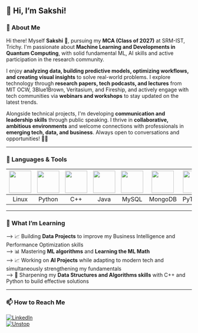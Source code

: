## 🐰 Hi, I’m Sakshi!

### 👧 About Me
Hi there! Myself **Sakshi** 🌟, pursuing my **MCA (Class of 2027)** at SRM-IST, Trichy. I'm passionate about **Machine Learning and Developments in Quantum Computing**, with solid fundamental ML, AI skills and active participation in the research community.

I enjoy **analyzing data, building predictive models, optimizing workflows, and creating visual insights** to solve real-world problems. I explore technology through **research papers, tech podcasts, and lectures** from MIT OCW, 3Blue1Brown, Veritasium, and Fireship, and actively engage with tech communities via **webinars and workshops** to stay updated on the latest trends.  

Alongside technical projects, I'm developing **communication and leadership skills** through public speaking. I thrive in **collaborative, ambitious environments** and welcome connections with professionals in **emerging tech, data, and business**. Always open to conversations and opportunities! 🌟😸



---

### 🧰 Languages & Tools

| <img src="https://cdn.jsdelivr.net/gh/devicons/devicon@latest/icons/linux/linux-original.svg" width="60"/> | <img src="https://cdn.jsdelivr.net/gh/devicons/devicon@latest/icons/python/python-original.svg" width="60"/> | <img src="https://cdn.jsdelivr.net/gh/devicons/devicon@latest/icons/cplusplus/cplusplus-original.svg" width="60"/> | <img src="https://cdn.jsdelivr.net/gh/devicons/devicon@latest/icons/java/java-original.svg" width="60"/> | <img src="https://cdn.jsdelivr.net/gh/devicons/devicon@latest/icons/mysql/mysql-original.svg" width="60"/> | <img src="https://cdn.jsdelivr.net/gh/devicons/devicon@latest/icons/mongodb/mongodb-original.svg" width="60"/> | <img src="https://cdn.jsdelivr.net/gh/devicons/devicon@latest/icons/pytorch/pytorch-original.svg" width="60"/> | <img src="https://cdn.jsdelivr.net/gh/devicons/devicon@latest/icons/pandas/pandas-original.svg" width="60"/> | <img src="https://cdn.jsdelivr.net/gh/devicons/devicon@latest/icons/hadoop/hadoop-original.svg" width="60"/> | <img src="https://cdn.jsdelivr.net/gh/devicons/devicon@latest/icons/matplotlib/matplotlib-original.svg" width="60"/> |
|:-----:|:-----:|:-----:|:-----:|:-----:|:-----:|:-----:|:-----:|:-----:|:-----:|
| Linux | Python | C++ | Java | MySQL | MongoDB | PyTorch | Pandas | Hadoop | Matplotlib |


---

### 🌱 What I’m Learning
--> 📈 Building **Data Projects** to improve my Business Intelligence and Performance Optimization skills  
--> 📊 Mastering **ML algorithms** and **Learning the ML Math**  
--> 📈 Working on **AI Projects** while adapting to modern tech and simultaneously strengthening my fundamentals  
--> 🧠 Sharpening my **Data Structures and Algorithms skills** with C++ and Python to build effective solutions

---

### 📫 How to Reach Me

[![LinkedIn](https://img.shields.io/badge/LinkedIn-Profile-blue?logo=linkedin&logoColor=white&style=for-the-badge)](https://www.linkedin.com/in/amisadha-m/)  
[![Unstop](https://img.shields.io/badge/Unstop-Profile-orange?logo=unstop&logoColor=white&style=for-the-badge)](https://unstop.com/u/amirtmah80954)


